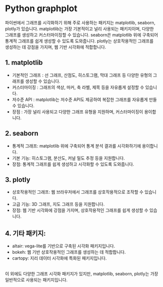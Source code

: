 # Python graphplot 

파이썬에서 그래프를 시각화하기 위해 주로 사용하는 패키지는 matplotlib, seaborn, plotly가 있습니다. matplotlib는 가장 기본적이고 널리 사용되는 패키지이며, 다양한 그래프를 생성하고 커스터마이징할 수 있습니다. seaborn은 matplotlib 위에 구축되어 통계적 그래프를 쉽게 생성할 수 있도록 도와줍니다. plotly는 상호작용적인 그래프를 생성하는 데 강점을 가지며, 웹 기반 시각화에 적합합니다. 
## 1. matplotlib
- 기본적인 그래프 : 선 그래프, 산점도, 히스토그램, 막대 그래프 등 다양한 유형의 그래프를 생성할 수 있습니다. 
- 커스터마이징 : 그래프의 색상, 마커, 축 라벨, 제목 등을 자유롭게 설정할 수 있습니다. 
- 저수준 API : matplotlib는 저수준 API도 제공하여 복잡한 그래프를 자유롭게 만들 수 있습니다. 
- 장점 : 가장 널리 사용되고 다양한 그래프 유형을 지원하며, 커스터마이징이 용이합니다. 

## 2. seaborn
- 통계적 그래프: matplotlib 위에 구축되어 통계 분석 결과를 시각화하기에 용이합니다.
- 기본 기능: 히스토그램, 분산도, 커널 밀도 추정 등을 지원합니다.
- 장점: 통계적 그래프를 쉽게 생성하고 시각화할 수 있도록 도와줍니다. 
## 3. plotly
- 상호작용적인 그래프: 웹 브라우저에서 그래프를 상호작용적으로 조작할 수 있습니다.
- 고급 기능: 3D 그래프, 지도 그래프 등을 지원합니다.
- 장점: 웹 기반 시각화에 강점을 가지며, 상호작용적인 그래프를 쉽게 생성할 수 있습니다. 
## 4. 기타 패키지:
- altair: vega-lite를 기반으로 구축된 시각화 패키지입니다. 
- bokeh: 웹 기반 상호작용적인 그래프를 생성하는 데 적합합니다. 
- cartopy: 지리 데이터 시각화에 특화된 패키지입니다.
<br> 
이 외에도 다양한 그래프 시각화 패키지가 있지만, matplotlib, seaborn, plotly는 가장 일반적으로 사용되는 패키지입니다.   
